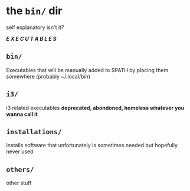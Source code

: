 # the `bin/` dir
self explanatory isn't it?

***E X E C U T A B L E S***

## `bin/`
Executables that will be manually added to $PATH by placing them somewhere (probably ~/.local/bin)

## `i3/`
i3 related executables **deprecated, abondoned, homeless whatever you wanna call it**

## `installations/`
Installs software that unfortunately is sometimes needed but hopefully never used

## `others/`
other stuff 
